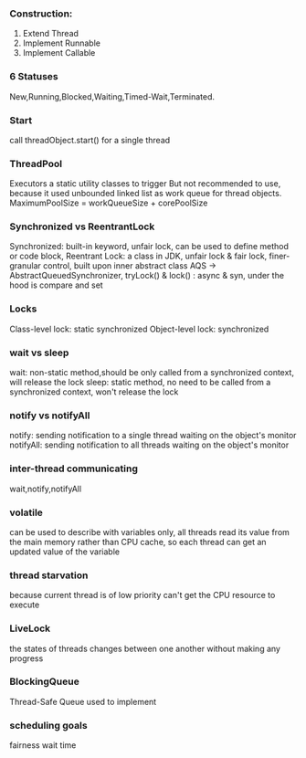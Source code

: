 ### Construction:

1. Extend Thread
2. Implement Runnable
3. Implement Callable

### 6 Statuses

New,Running,Blocked,Waiting,Timed-Wait,Terminated.

### Start

call threadObject.start() for a single thread

### ThreadPool

Executors a static utility classes to trigger
But not recommended to use, because it used unbounded linked list as work queue for thread objects.
MaximumPoolSize = workQueueSize + corePoolSize

### Synchronized vs ReentrantLock

Synchronized: built-in keyword, unfair lock, can be used to define method or code block,
Reentrant Lock: a class in JDK, unfair lock & fair lock, finer-granular control, built upon inner abstract class
AQS -> AbstractQueuedSynchronizer, tryLock() & lock() : async & syn, under the hood is compare and set

### Locks

Class-level lock: static synchronized
Object-level lock: synchronized

### wait vs sleep

wait: non-static method,should be only called from a synchronized context, will release the lock
sleep: static method, no need to be called from a synchronized context, won't release the lock

### notify vs notifyAll

notify: sending notification to a single thread waiting on the object's monitor
notifyAll: sending notification to all threads waiting on the object's monitor

### inter-thread communicating

wait,notify,notifyAll

### volatile

can be used to describe with variables only, all threads read its value from the main memory rather than
CPU cache, so each thread can get an updated value of the variable

### thread starvation

because current thread is of low priority can't get the CPU resource to execute

### LiveLock

the states of threads changes between one another without making any progress

### BlockingQueue

Thread-Safe Queue used to implement 

### scheduling goals
fairness
wait time

